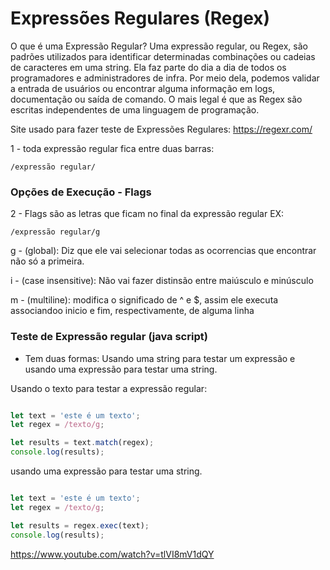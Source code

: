 # Expressões Regulares (Regex) 

O que é uma Expressão Regular?
Uma expressão regular, ou Regex, são padrões utilizados para identificar determinadas combinações ou cadeias de caracteres em uma string. Ela faz parte do dia a dia de todos os programadores e administradores de infra. Por meio dela, podemos validar a entrada de usuários ou encontrar alguma informação em logs, documentação ou saída de comando. O mais legal é que as Regex são escritas independentes de uma linguagem de programação.

Site usado para fazer teste de Expressões Regulares:
https://regexr.com/

1 - toda expressão regular fica entre duas barras:
```
/expressão regular/
```

### Opções de Execução - Flags

2 - Flags são as letras que ficam no final da expressão regular EX:
```
/expressão regular/g
```
g - (global): Diz que ele vai selecionar todas as ocorrencias que encontrar não só a primeira.

i - (case insensitive): Não vai fazer distinsão entre maiúsculo e minúsculo

m - (multiline): modifica o significado de ^ e $, assim ele executa associandoo inicio e fim, respectivamente, de alguma linha

### Teste de Expressão regular (java script)

- Tem duas formas: Usando uma string para testar um expressão e usando uma expressão para testar uma string.

Usando o texto para testar a expressão regular:
```javascript

let text = 'este é um texto';
let regex = /texto/g;

let results = text.match(regex);
console.log(results);
```

usando uma expressão para testar uma string.
```javascript

let text = 'este é um texto';
let regex = /texto/g;

let results = regex.exec(text);
console.log(results);
```


https://www.youtube.com/watch?v=tlVI8mV1dQY
